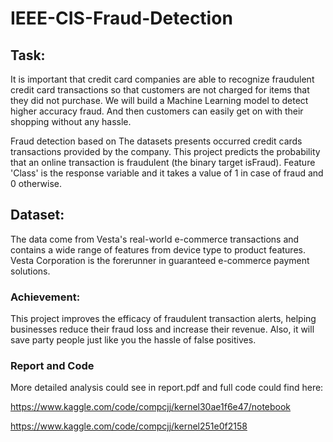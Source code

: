 # IEEE-CIS-Fraud-Detection

## Task:
It is important that credit card companies are able to recognize fraudulent credit card transactions so that customers are not charged for items that they did not purchase. We will build a Machine Learning model to detect higher accuracy fraud. And then customers can easily get on with their shopping without any hassle.

Fraud detection based on The datasets presents occurred credit cards transactions provided by the company. This project predicts the probability that an online transaction is fraudulent (the binary target isFraud). Feature 'Class' is the response variable and it takes a value of 1 in case of fraud and 0 otherwise.

## Dataset:
The data come from Vesta's real-world e-commerce transactions and contains a wide range of features from device type to product features. Vesta Corporation is the forerunner in guaranteed e-commerce payment solutions. 

### Achievement: 
This project improves the efficacy of fraudulent transaction alerts, helping businesses reduce their fraud loss and increase their revenue. Also, it will save party people just like you the hassle of false positives. 


### Report and Code

More detailed analysis could see in report.pdf and full code could find here:

https://www.kaggle.com/code/compcjj/kernel30ae1f6e47/notebook

https://www.kaggle.com/code/compcjj/kernel251e0f2158

